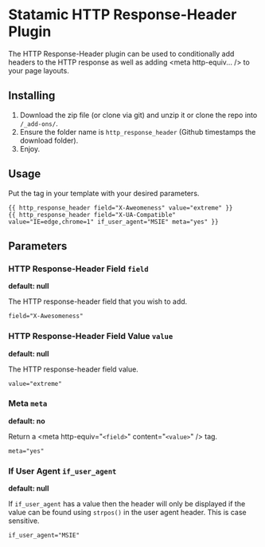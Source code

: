 Statamic HTTP Response-Header Plugin
================================

The HTTP Response-Header plugin can be used to conditionally add headers to the HTTP response as well as adding &lt;meta http-equiv... /&gt; to your page layouts.

## Installing
1. Download the zip file (or clone via git) and unzip it or clone the repo into `/_add-ons/`.
2. Ensure the folder name is `http_response_header` (Github timestamps the download folder).
3. Enjoy.

## Usage

Put the tag in your template with your desired parameters.

    {{ http_response_header field="X-Aweomeness" value="extreme" }}
    {{ http_response_header field="X-UA-Compatible" value="IE=edge,chrome=1" if_user_agent="MSIE" meta="yes" }}

## Parameters

### HTTP Response-Header Field `field`
**default: null**

The HTTP response-header field that you wish to add.

    field="X-Awesomeness"

### HTTP Response-Header Field Value `value`
**default: null**

The HTTP response-header field value.

    value="extreme"

### Meta `meta`
**default: no**

Return a &lt;meta http-equiv="`<field>`" content="`<value>`" /&gt; tag.

    meta="yes"

### If User Agent `if_user_agent`
**default: null**

If `if_user_agent` has a value then the header will only be displayed if the value can be found using `strpos()` in the user agent header. This is case sensitive.

    if_user_agent="MSIE"
